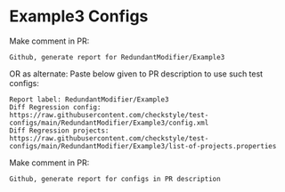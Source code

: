 # Example3 Configs
Make comment in PR:
```
Github, generate report for RedundantModifier/Example3
```
OR as alternate:
Paste below given to PR description to use such test configs:
```
Report label: RedundantModifier/Example3
Diff Regression config: https://raw.githubusercontent.com/checkstyle/test-configs/main/RedundantModifier/Example3/config.xml
Diff Regression projects: https://raw.githubusercontent.com/checkstyle/test-configs/main/RedundantModifier/Example3/list-of-projects.properties
```
Make comment in PR:
```
Github, generate report for configs in PR description
```
